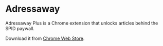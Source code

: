 Adressaway
==========

Adressaway Plus is a Chrome extension that unlocks articles behind the SPID paywall.

Download it from [Chrome Web Store](https://chrome.google.com/webstore/detail/adressaway-plus/bkafhfbcmjnofdgfggdfpimomihbmagh).
